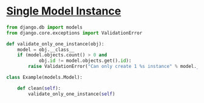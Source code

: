 [Single Model Instance](https://stackoverflow.com/a/6436008)
===

```python
from django.db import models
from django.core.exceptions import ValidationError

def validate_only_one_instance(obj):
    model = obj.__class__
    if (model.objects.count() > 0 and
            obj.id != model.objects.get().id):
        raise ValidationError("Can only create 1 %s instance" % model.__name__)

class Example(models.Model):

    def clean(self):
        validate_only_one_instance(self)
```
